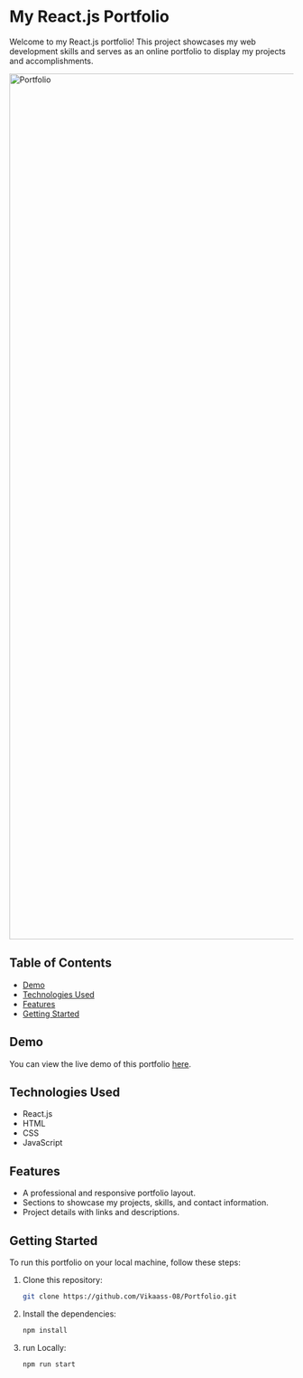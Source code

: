 # My React.js Portfolio

Welcome to my React.js portfolio! This project showcases my web development skills and serves as an online portfolio to display my projects and accomplishments.

<img width="1532" alt="Portfolio" src="https://github.com/Vikaass-08/Portfolio/assets/59832889/77bc6be5-e766-4cca-8494-2fbb9014025d">



## Table of Contents

- [Demo](#demo)
- [Technologies Used](#technologies-used)
- [Features](#features)
- [Getting Started](#getting-started)

## Demo

You can view the live demo of this portfolio [here](https://vpcreation.netlify.app/).

## Technologies Used

- React.js
- HTML
- CSS
- JavaScript

## Features

- A professional and responsive portfolio layout.
- Sections to showcase my projects, skills, and contact information.
- Project details with links and descriptions.

## Getting Started

To run this portfolio on your local machine, follow these steps:

1. Clone this repository:

   ```bash
   git clone https://github.com/Vikaass-08/Portfolio.git
   ```
   
2. Install the dependencies:

   ```bash
   npm install
   ```
   
3. run Locally:

   ```bash
   npm run start
   ```

